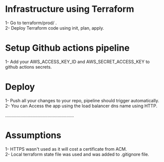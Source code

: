 # Infrastructure using Terraform
1- Go to terraform/prod/ .<br />
2- Deploy Terraform code using init, plan, apply.

# Setup Github actions pipeline
1- Add your AWS_ACCESS_KEY_ID and AWS_SECRET_ACCESS_KEY to github actions secrets.

# Deploy 
1- Push all your changes to your repo, pipeline should trigger automatically.<br />
2- You can Access the app using the load balancer dns name using HTTP.

.......................................................

# Assumptions
1- HTTPS wasn't used as it will  cost a certificate from ACM.<br />
2- Local terraform state file was used and was added to .gitignore file. 




